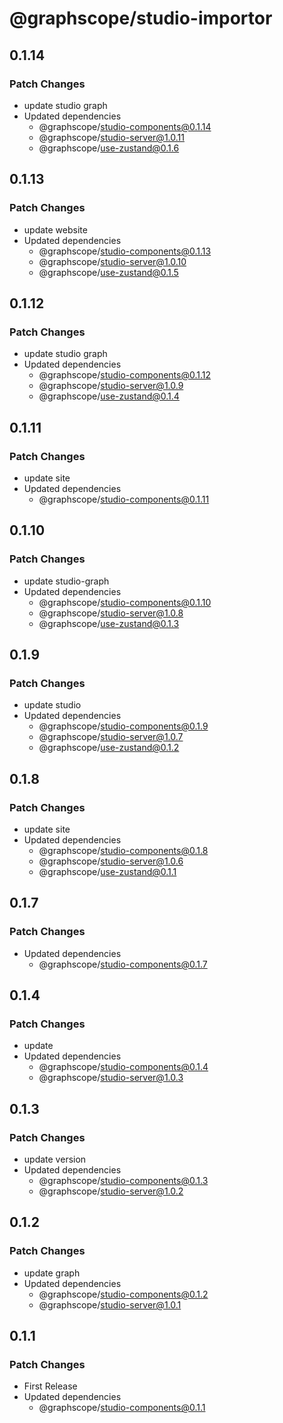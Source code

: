 # @graphscope/studio-importor

## 0.1.14

### Patch Changes

- update studio graph
- Updated dependencies
  - @graphscope/studio-components@0.1.14
  - @graphscope/studio-server@1.0.11
  - @graphscope/use-zustand@0.1.6

## 0.1.13

### Patch Changes

- update website
- Updated dependencies
  - @graphscope/studio-components@0.1.13
  - @graphscope/studio-server@1.0.10
  - @graphscope/use-zustand@0.1.5

## 0.1.12

### Patch Changes

- update studio graph
- Updated dependencies
  - @graphscope/studio-components@0.1.12
  - @graphscope/studio-server@1.0.9
  - @graphscope/use-zustand@0.1.4

## 0.1.11

### Patch Changes

- update site
- Updated dependencies
  - @graphscope/studio-components@0.1.11

## 0.1.10

### Patch Changes

- update studio-graph
- Updated dependencies
  - @graphscope/studio-components@0.1.10
  - @graphscope/studio-server@1.0.8
  - @graphscope/use-zustand@0.1.3

## 0.1.9

### Patch Changes

- update studio
- Updated dependencies
  - @graphscope/studio-components@0.1.9
  - @graphscope/studio-server@1.0.7
  - @graphscope/use-zustand@0.1.2

## 0.1.8

### Patch Changes

- update site
- Updated dependencies
  - @graphscope/studio-components@0.1.8
  - @graphscope/studio-server@1.0.6
  - @graphscope/use-zustand@0.1.1

## 0.1.7

### Patch Changes

- Updated dependencies
  - @graphscope/studio-components@0.1.7

## 0.1.4

### Patch Changes

- update
- Updated dependencies
  - @graphscope/studio-components@0.1.4
  - @graphscope/studio-server@1.0.3

## 0.1.3

### Patch Changes

- update version
- Updated dependencies
  - @graphscope/studio-components@0.1.3
  - @graphscope/studio-server@1.0.2

## 0.1.2

### Patch Changes

- update graph
- Updated dependencies
  - @graphscope/studio-components@0.1.2
  - @graphscope/studio-server@1.0.1

## 0.1.1

### Patch Changes

- First Release
- Updated dependencies
  - @graphscope/studio-components@0.1.1
